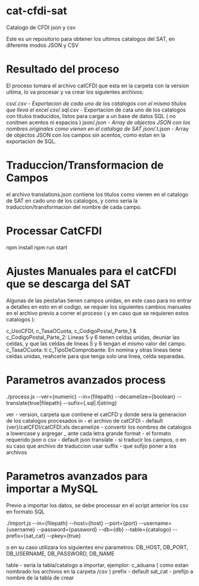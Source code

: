 # cat-cfdi-sat

Catalogo de CFDI json y csv 

Este es un repositorio para obtener los ultimos catalogos del SAT, en diferente modos JSON y CSV

# Resultado del proceso

El proceso tomara el archivo catCFDI que esta en la carpeta con la version ultima, lo va procesar y va crear los siguientes archivos:

csv/*.csv - Exportacion de cada uno de los catalogos con el mismo titulos que lleva el excel
csv/*.sql.csv - Exportacion de cata uno de los catalogos con titulos traducidos, listos para cargar a un base de datos SQL ( no conitnen acentos ni espacios )
json/*.json - Array de objectos JSON con los nombres originales como vienen en el catalogo de SAT
json/*.t.json - Array de objectos JSON con los campos sin acentos, como estan en la exportacion de SQL.

# Traduccion/Transformacion de Campos

el archivo translations.json contiene los titulos como vienen en el catalogo de SAT en cado uno de los catalogos, y como seria la traduccion/transformacion del nombre de cada campo.

# Processar CatCFDI

npm install
npm run start

# Ajustes Manuales para el catCFDI que se descarga del SAT

Algunas de las pestañas tienen campos unidas, en este caso para no entrar a detalles en esto en el codigo, se requier los siguientes cambios
manuales en el archivo previo a correr el proceso ( y en caso que se requieren estos catalogos ):

c_UsoCFDI, c_TasaOCuota, c_CodigoPostal_Parte_1 &   c_CodigoPostal_Parte_2: Lineas 5 y 6 tienen celdas unidas, deuniar las celdas, y que las celdas de lineas 5 y 6 tengan el mismo valor del campo.
c_TasaOCuota: ti
c_TipoDeComprobante: En nomina y otras lineas tiene celdas unidas, reahcerle para que tenga solo una linea, celda separadas.


# Parametros avanzados process

./process.js --ver={numeric} --in={filepath}  --decamelize={boolean} --translate{true|filepath} --sufix={.sql|.t|string}

ver - version, carpeta que contiene el catCFD y donde sera la generacion de los catalogos procesados
in - el archivo de catCFDI - default {ver}/catCFDI/catCFDI.xls
decamelize - convertir los nombres de catalogos a lowercase y argregar _ ante cada letra grande
format - el formato requerido json o csv - default json
translate - si traducir los campos, o en su caso que archivo de traduccion usar
suffix - que sufijo poner a los archivos

# Parametros avanzados para importar a MySQL

Previo a importar los datos, se debe processar en el script anterior los csv en formato SQL

./import.js --in={filepath} --host={host} --port={port} --username={username} --password={password} --db={db} --table={catalogo} --prefix={sat_cat} --pkey={true} 

o en su caso utilizara los siguientes env parametros: DB_HOST, DB_PORT, DB_USERNAME, DB_PASSWORD, DB_NAME

table - seria la tabla/catalogo a importar, ejemplor: c_aduana ( como estan nombrado los archivos en la carpeta /csv )
prefix - default sat_cat - prefijo a nombre de la tabla de crear
